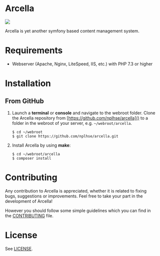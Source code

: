Arcella
=======

![](https://github.com/nplhse/arcella/workflows/Continuous%20integration/badge.svg)

Arcella is yet another symfony based content management system. 

# Requirements

- Webserver (Apache, Nginx, LiteSpeed, IIS, etc.) with PHP 7.3 or higher

# Installation
## From GitHub
1. Launch a **terminal** or **console** and navigate to the webroot folder. Clone the Arcella repository from [https://github.com/nplhse/arcella]() to a folder in the webroot of your server, e.g. `~/webroot/arcella`. 

    ```
    $ cd ~/webroot
    $ git clone https://github.com/nplhse/arcella.git
    ```
       
2. Install Arcella by using **make**:

    ```
    $ cd ~/webroot/arcella
    $ composer install
    ```

# Contributing
Any contribution to Arcella is appreciated, whether it is related to fixing bugs, suggestions or improvements. Feel free to take your part in the development of Arcella!

However you should follow some simple guidelines which you can find in the [CONTRIBUTING](CONTRIBUTING.md) file.

# License
See [LICENSE](LICENSE.md).
